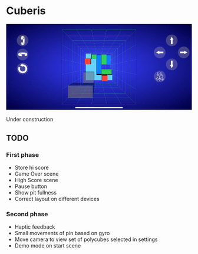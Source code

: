 # Cuberis

![screenshot](gfx/screenshot.gif)

Under construction

## TODO

### First phase

* Store hi score
* Game Over scene
* High Score scene
* Pause button
* Show pit fullness
* Correct layout on different devices

### Second phase

* Haptic feedback
* Small movements of pin based on gyro
* Move camera to view set of polycubes selected in settings
* Demo mode on start scene
